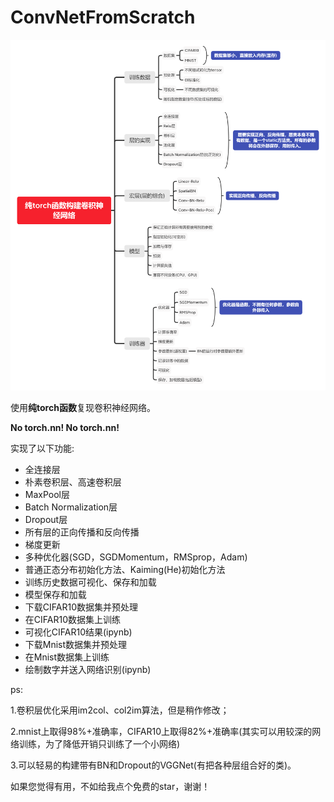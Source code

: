 # ConvNetFromScratch

![123](toolset/Convnet.png)

使用**纯torch函数**复现卷积神经网络。

**No torch.nn! No torch.nn!**


实现了以下功能:

- 全连接层
- 朴素卷积层、高速卷积层
- MaxPool层
- Batch Normalization层
- Dropout层
- 所有层的正向传播和反向传播
- 梯度更新
- 多种优化器(SGD，SGDMomentum，RMSprop，Adam)
- 普通正态分布初始化方法、Kaiming(He)初始化方法
- 训练历史数据可视化、保存和加载
- 模型保存和加载
- 下载CIFAR10数据集并预处理
- 在CIFAR10数据集上训练
- 可视化CIFAR10结果(ipynb)
- 下载Mnist数据集并预处理
- 在Mnist数据集上训练
- 绘制数字并送入网络识别(ipynb)


ps:

1.卷积层优化采用im2col、col2im算法，但是稍作修改；

2.mnist上取得98%+准确率，CIFAR10上取得82%+准确率(其实可以用较深的网络训练，为了降低开销只训练了一个小网络)

3.可以轻易的构建带有BN和Dropout的VGGNet(有把各种层组合好的类)。



如果您觉得有用，不如给我点个免费的star，谢谢！

